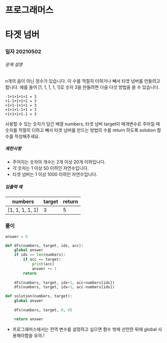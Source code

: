 # 프로그래머스

# 타겟 넘버

### 일자 20210502

###### 문제 설명

n개의 음이 아닌 정수가 있습니다. 이 수를 적절히 더하거나 빼서 타겟 넘버를 만들려고 합니다. 예를 들어 [1, 1, 1, 1, 1]로 숫자 3을 만들려면 다음 다섯 방법을 쓸 수 있습니다.

```
-1+1+1+1+1 = 3
+1-1+1+1+1 = 3
+1+1-1+1+1 = 3
+1+1+1-1+1 = 3
+1+1+1+1-1 = 3
```

사용할 수 있는 숫자가 담긴 배열 numbers, 타겟 넘버 target이 매개변수로 주어질 때 숫자를 적절히 더하고 빼서 타겟 넘버를 만드는 방법의 수를 return 하도록 solution 함수를 작성해주세요.

##### 제한사항

- 주어지는 숫자의 개수는 2개 이상 20개 이하입니다.
- 각 숫자는 1 이상 50 이하인 자연수입니다.
- 타겟 넘버는 1 이상 1000 이하인 자연수입니다.

##### 입출력 예

| numbers         | target | return |
| --------------- | ------ | ------ |
| [1, 1, 1, 1, 1] | 3      | 5      |

### 풀이

```python
answer = 0

def dfs(numbers, target, idx, acc):
    global answer
    if idx == len(numbers):
        if acc == target:
            print(acc)
            answer += 1
        return
    
    dfs(numbers, target, idx+1, acc+numbers[idx])
    dfs(numbers, target, idx+1, acc-numbers[idx])

def solution(numbers, target):
    global answer
    
    dfs(numbers, target, 0, 0)

    return answer
```

- 프로그래머스에서는 전역 변수를 설정하고 싶으면 함수 밖에 선언한 뒤에 global 사용해야함을 유의.!